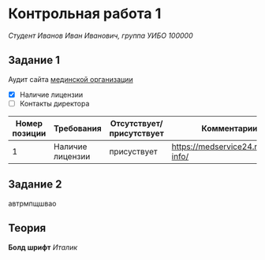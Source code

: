 # Контрольная работа 1
*Студент Иванов Иван Иванович, группа УИБО 100000*  

## Задание 1
Аудит сайта [мединской организации](https://medservice24.ru/)
- [x] Наличие лицензии
- [ ] Контакты директора

|Номер позиции|Требования|Отсутствует/присутствует|Комментарии| 
|---|---|---|--|
|1|Наличие лицензии|присуствует|https://medservice24.ru/legal-info/|
## Задание 2
автрмпщшвао
## Теория
**Болд шрифт**
*Италик*

